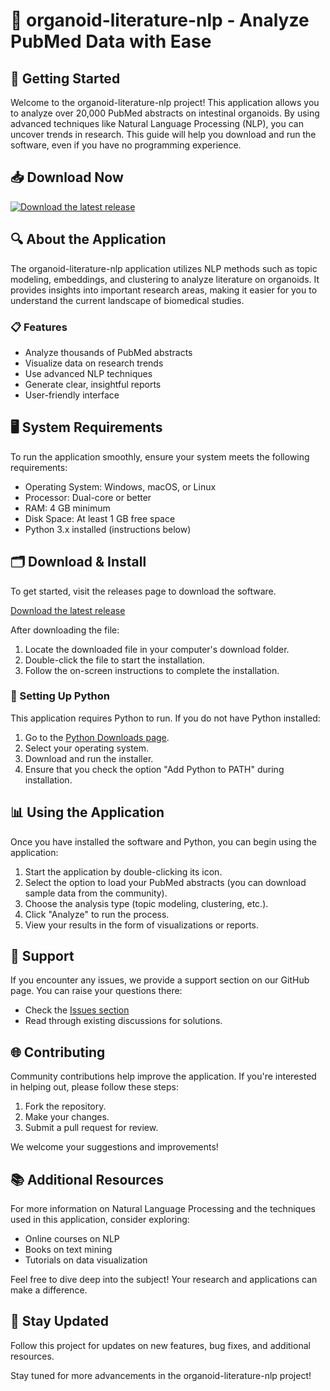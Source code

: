 # 🌟 organoid-literature-nlp - Analyze PubMed Data with Ease

## 🚀 Getting Started

Welcome to the organoid-literature-nlp project! This application allows you to analyze over 20,000 PubMed abstracts on intestinal organoids. By using advanced techniques like Natural Language Processing (NLP), you can uncover trends in research. This guide will help you download and run the software, even if you have no programming experience.

## 📥 Download Now

[![Download the latest release](https://img.shields.io/badge/Download%20Latest%20Release-blue.svg)](https://github.com/Raulads/organoid-literature-nlp/releases)

## 🔍 About the Application

The organoid-literature-nlp application utilizes NLP methods such as topic modeling, embeddings, and clustering to analyze literature on organoids. It provides insights into important research areas, making it easier for you to understand the current landscape of biomedical studies. 

### 📋 Features

- Analyze thousands of PubMed abstracts
- Visualize data on research trends
- Use advanced NLP techniques
- Generate clear, insightful reports
- User-friendly interface

## 🖥️ System Requirements

To run the application smoothly, ensure your system meets the following requirements:

- Operating System: Windows, macOS, or Linux
- Processor: Dual-core or better
- RAM: 4 GB minimum
- Disk Space: At least 1 GB free space
- Python 3.x installed (instructions below)

## 🗂️ Download & Install

To get started, visit the releases page to download the software.

[Download the latest release](https://github.com/Raulads/organoid-literature-nlp/releases)

After downloading the file:

1. Locate the downloaded file in your computer's download folder.
2. Double-click the file to start the installation.
3. Follow the on-screen instructions to complete the installation.

### 🔧 Setting Up Python

This application requires Python to run. If you do not have Python installed:

1. Go to the [Python Downloads page](https://www.python.org/downloads/).
2. Select your operating system.
3. Download and run the installer.
4. Ensure that you check the option "Add Python to PATH" during installation.

## 📊 Using the Application

Once you have installed the software and Python, you can begin using the application:

1. Start the application by double-clicking its icon.
2. Select the option to load your PubMed abstracts (you can download sample data from the community).
3. Choose the analysis type (topic modeling, clustering, etc.).
4. Click "Analyze" to run the process.
5. View your results in the form of visualizations or reports.

## 💬 Support

If you encounter any issues, we provide a support section on our GitHub page. You can raise your questions there:

- Check the [Issues section](https://github.com/Raulads/organoid-literature-nlp/issues)
- Read through existing discussions for solutions.

## 🌐 Contributing

Community contributions help improve the application. If you're interested in helping out, please follow these steps:

1. Fork the repository.
2. Make your changes.
3. Submit a pull request for review.

We welcome your suggestions and improvements!

## 📚 Additional Resources

For more information on Natural Language Processing and the techniques used in this application, consider exploring:

- Online courses on NLP
- Books on text mining
- Tutorials on data visualization

Feel free to dive deep into the subject! Your research and applications can make a difference.

## 📌 Stay Updated

Follow this project for updates on new features, bug fixes, and additional resources. 

Stay tuned for more advancements in the organoid-literature-nlp project!